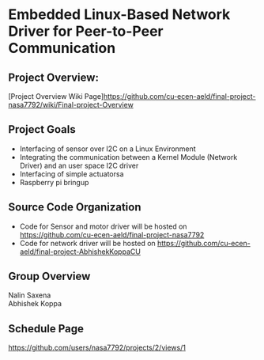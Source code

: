 # Embedded Linux-Based Network Driver for Peer-to-Peer Communication

## Project Overview: 
[Project Overview Wiki Page]https://github.com/cu-ecen-aeld/final-project-nasa7792/wiki/Final-project-Overview

## Project Goals
- Interfacing of sensor over I2C on a Linux Environment
- Integrating the communication between a Kernel Module (Network Driver) and an user space I2C driver
- Interfacing of simple actuatorsa
- Raspberry pi bringup 

## Source Code Organization
- Code for Sensor and motor driver will be hosted on https://github.com/cu-ecen-aeld/final-project-nasa7792
- Code for network driver will be hosted on https://github.com/cu-ecen-aeld/final-project-AbhishekKoppaCU

## Group Overview
Nalin Saxena <br>
Abhishek Koppa <br>

## Schedule Page
https://github.com/users/nasa7792/projects/2/views/1
